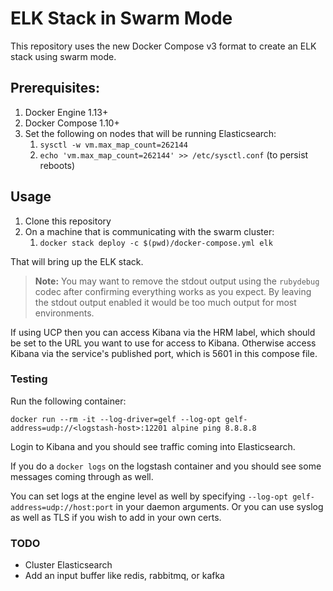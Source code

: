 # ELK Stack in Swarm Mode

This repository uses the new Docker Compose v3 format to create an ELK stack using swarm mode.

## Prerequisites:

1. Docker Engine 1.13+
2. Docker Compose 1.10+
3. Set the following on nodes that will be running Elasticsearch:
    1. `sysctl -w vm.max_map_count=262144`
    2. `echo 'vm.max_map_count=262144' >> /etc/sysctl.conf` (to persist reboots)

## Usage

1. Clone this repository
2. On a machine that is communicating with the swarm cluster:
    1. `docker stack deploy -c $(pwd)/docker-compose.yml elk`

That will bring up the ELK stack.

> **Note:** You may want to remove the stdout output using the `rubydebug` codec after confirming everything works as you expect. By leaving the stdout output enabled it would be too much output for most environments.

If using UCP then you can access Kibana via the HRM label, which should be set to the URL you want to use for access to Kibana. Otherwise access Kibana via the service's published port, which is 5601 in this compose file.

### Testing

Run the following container:

`docker run --rm -it --log-driver=gelf --log-opt gelf-address=udp://<logstash-host>:12201 alpine ping 8.8.8.8`

Login to Kibana and you should see traffic coming into Elasticsearch.

If you do a `docker logs` on the logstash container and you should see some messages coming through as well.

You can set logs at the engine level as well by specifying `--log-opt gelf-address=udp://host:port` in your daemon arguments. Or you can use syslog as well as TLS if you wish to add in your own certs.

### TODO

- Cluster Elasticsearch
- Add an input buffer like redis, rabbitmq, or kafka
